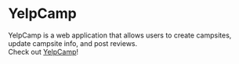 # YelpCamp
YelpCamp is a web application that allows users to create campsites, update campsite info, and post reviews.   
Check out [YelpCamp](https://rocky-brook-36769.herokuapp.com/)!
